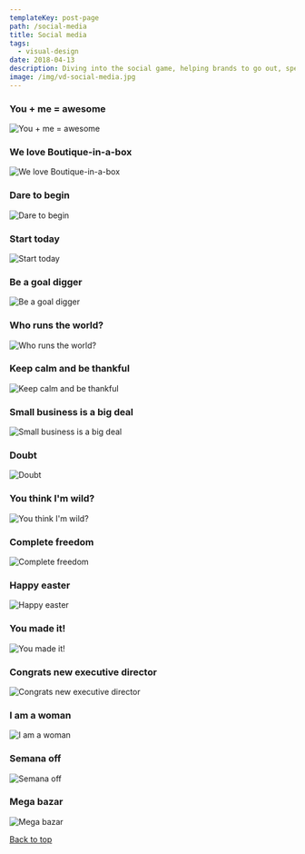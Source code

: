 ```yaml
---
templateKey: post-page
path: /social-media
title: Social media
tags:
  - visual-design
date: 2018-04-13
description: Diving into the social game, helping brands to go out, speak their voice, creating a solid online reputation, playing with my design and digital marketing skills. 
image: /img/vd-social-media.jpg
---
```


<a id="table-of-contents"></a>
### You + me = awesome

![You + me = awesome](/img/vd-social-media-1.jpg)

### We love Boutique-in-a-box

![We love Boutique-in-a-box](/img/vd-social-media-2.jpg)

### Dare to begin

![Dare to begin](/img/vd-social-media-3.jpg)

### Start today

![Start today](/img/vd-social-media-4.jpg)

### Be a goal digger

![ Be a goal digger](/img/vd-social-media-5.jpg)

### Who runs the world?

![Who runs the world?](/img/vd-social-media-6.jpg)

### Keep calm and be thankful

![Keep calm and be thankful](/img/vd-social-media-7.jpg)

### Small business is a big deal

![Small business is a big deal](/img/vd-social-media-8.jpg)

### Doubt

![Doubt](/img/vd-social-media-9.jpg)

### You think I'm wild?

![You think I'm wild?](/img/vd-social-media-10.jpg)

### Complete freedom

![Complete freedom](/img/vd-social-media-12.jpg)

### Happy easter

![Happy easter](/img/vd-social-media-13.jpg)

### You made it!

![You made it!](/img/vd-social-media-11.jpg)

### Congrats new executive director

![Congrats new executive director](/img/vd-social-media-14.jpg)

### I am a woman

![I am a woman](/img/vd-social-media-15.jpg)

### Semana off

![Semana off](https://farm1.staticflickr.com/696/20860242794_23bb9c7c13_h.jpg)

### Mega bazar

![Mega bazar](https://farm1.staticflickr.com/708/21296049659_02b6db1661_h.jpg)

<a href="#table-of-contents"><i class="far fa-arrow-alt-circle-up fa-lg"></i> Back to top</a>